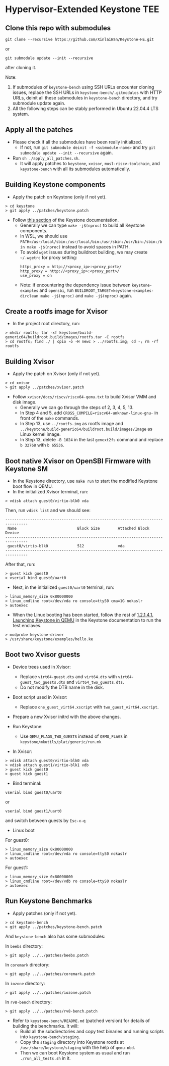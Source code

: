 # Hypervisor-Extended Keystone TEE

## Clone this repo with submodules

```
git clone --recursive https://github.com/XinlaiWan/Keystone-HE.git
```
or
```
git submodule update --init --recursive
```
after cloning it.

Note:
1. If submodules of `keystone-bench` using SSH URLs encounter cloning issues, replace the SSH URLs in `keystone-bench/.gitmodules` with HTTP URLs, deinit all these submodules in `keystone-bench` directory, and try submodule update again.
2. All the following steps can be stably performed in Ubuntu 22.04.4 LTS system.

## Apply all the patches

- Please check if all the submodules have been really initialized.
  - If not, run `git submodule deinit -f <submodule-name>` and try `git submodule update --init --recursive` again.
- Run `sh ./apply_all_patches.sh`.
  - It will apply patches to `keystone`, `xvisor`, `musl-riscv-toolchain`, and `keystone-bench` with all its submodules automatically.

## Building Keystone components

- Apply the patch on Keystone (only if not yet).

```
> cd keystone
> git apply ../patches/keystone.patch
```

- Follow [this section](https://docs.keystone-enclave.org/en/latest/Getting-Started/Running-Keystone-with-QEMU.html) of the Keystone documentation.
  - Generally we can type `make -j$(nproc)` to build all Keystone components.
  - In WSL, we should use `PATH=/usr/local/sbin:/usr/local/bin:/usr/sbin:/usr/bin:/sbin:/bin make -j$(nproc)` instead to avoid spaces in PATH.
  - To avoid `wget` issues during buildroot building, we may create `~/.wgetrc` for proxy setting:
    ```
    https_proxy = http://<proxy_ip>:<proxy_port>/
    http_proxy = http://<proxy_ip>:<proxy_port>/
    use_proxy = on
    ```
  - Note: if encountering the dependency issue between `keystone-examples` and `opensbi`, 
    run `BUILDROOT_TARGET=keystone-examples-dirclean make -j$(nproc)` and `make -j$(nproc)` again.

## Create a rootfs image for Xvisor

- In the project root directory, run:

```
> mkdir rootfs; tar -xf keystone/build-generic64/buildroot.build/images/rootfs.tar -C rootfs
> cd rootfs; find ./ | cpio -o -H newc > ../rootfs.img; cd -; rm -rf rootfs
```

## Building Xvisor

- Apply the patch on Xvisor (only if not yet).

```
> cd xvisor
> git apply ../patches/xvisor.patch
```

- Follow `xvisor/docs/riscv/riscv64-qemu.txt` to build Xvisor VMM and disk image.
  - Generally we can go through the steps of 2, 3, 4, 5, 13.
  - In Step 4 and 5, add `CROSS_COMPILE=riscv64-unknown-linux-gnu-` in front of the `make` commands.
  - In Step 13, use `../rootfs.img` as rootfs image and `../keystone/build-generic64/buildroot.build/images/Image` as Linux kernel image.
  - In Step 13, delete `-B 1024` in the last `genext2fs` command and replace `b 32768` with `b 65536`.

## Boot native Xvisor on OpenSBI Firmware with Keystone SM

- In the Keystone directory, use `make run` to start the modified Keystone boot flow in QEMU.
- In the initialized Xvisor terminal, run:

```
> vdisk attach guest0/virtio-blk0 vda
```

Then, run `vdisk list` and we should see:

```
--------------------------------------------------------------------------------
 Name                           Block Size        Attached Block Device         
--------------------------------------------------------------------------------
 guest0/virtio-blk0             512               vda                           
--------------------------------------------------------------------------------
```

After that, run:

```
> guest kick guest0
> vserial bind guest0/uart0
```

- Next, in the initialized `guest0/uart0` terminal, run:

```
> linux_memory_size 0x80000000
> linux_cmdline root=/dev/vda ro console=ttyS0 cma=1G nokaslr
> autoexec
```

- When the Linux booting has been started, follow the rest of [1.2.1.4.1. Launching Keystone in QEMU](https://docs.keystone-enclave.org/en/latest/Getting-Started/QEMU-Run-Tests.html) in the Keystone documentation to run the test enclaves.

```
> modprobe keystone-driver
> /usr/share/keystone/examples/hello.ke
```

## Boot two Xvisor guests

- Device trees used in Xvisor:
  - Replace `virt64-guest.dts` and `virt64.dts` with `virt64-guest_two_guests.dts` and `virt64_two_guests.dts`.
  - Do not modify the DTB name in the disk.
- Boot script used in Xvisor:
  - Replace `one_guest_virt64.xscript` with `two_guest_virt64.xscript`.

- Prepare a new Xvisor initrd with the above changes.

- Run Keystone:
  - Use `QEMU_FLAGS_TWO_GUESTS` instead of `QEMU_FLAGS` in `keystone/mkutils/plat/generic/run.mk`

- In Xvisor:

```
> vdisk attach guest0/virtio-blk0 vda
> vdisk attach guest1/virtio-blk1 vdb
> guest kick guest0
> guest kick guest1
```

- Bind terminal:

```
vserial bind guest0/uart0
```
or
```
vserial bind guest1/uart0
```
and switch between guests by `Esc-x-q`

- Linux boot

For guest0:
```
> linux_memory_size 0x80000000
> linux_cmdline root=/dev/vda ro console=ttyS0 nokaslr
> autoexec
```

For guest1:
```
> linux_memory_size 0x80000000
> linux_cmdline root=/dev/vdb ro console=ttyS0 nokaslr
> autoexec
```

## Run Keystone Benchmarks

- Apply patches (only if not yet).

```
> cd keystone-bench
> git apply ../patches/keystone-bench.patch
```

And `keystone-bench` also has some submodules:

In `beebs` directory:
```
> git apply ../../patches/beebs.patch
```

In `coremark` directory:
```
> git apply ../../patches/coremark.patch
```

In `iozone` directory:
```
> git apply ../../patches/iozone.patch
```

In `rv8-bench` directory:
```
> git apply ../../patches/rv8-bench.patch
```

- Refer to `keystone-bench/README.md` (patched version) for details of building the benchmarks. It will:
  - Build all the subdirectories and copy test binaries and running scripts into `keystone-bench/staging`.
  - Copy the `staging` directory into Keystone rootfs at `/usr/share/keystone/staging` with the help of `qemu-nbd`.
  - Then we can boot Keystone system as usual and run `./run_all_tests.sh` in it.
